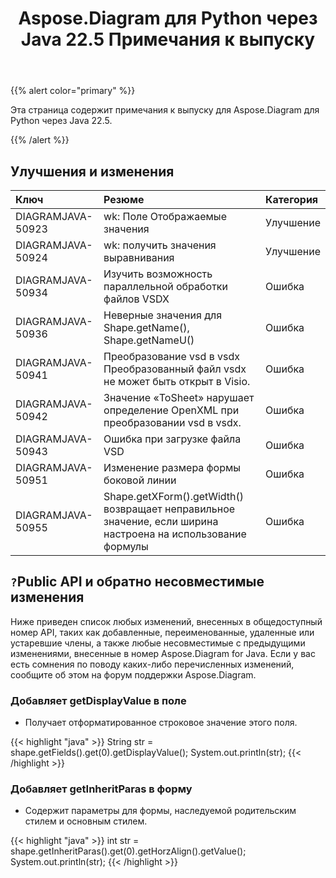 ﻿---
title: Aspose.Diagram для Python через Java 22.5 Примечания к выпуску
type: docs
weight: 23
url: /ru/java/aspose-diagram-for-python-via-java-22-5-release-notes/
---
{{% alert color="primary" %}}

Эта страница содержит примечания к выпуску для Aspose.Diagram для Python через Java 22.5.

{{% /alert %}}
## **Улучшения и изменения**  ##

|**Ключ**|**Резюме**|**Категория**|
|:- |:- |:- |
|DIAGRAMJAVA-50923|wk: Поле Отображаемые значения|Улучшение|
|DIAGRAMJAVA-50924|wk: получить значения выравнивания|Улучшение|
|DIAGRAMJAVA-50934|Изучить возможность параллельной обработки файлов VSDX|Ошибка|
|DIAGRAMJAVA-50936|Неверные значения для Shape.getName(), Shape.getNameU()|Ошибка|
|DIAGRAMJAVA-50941|Преобразование vsd в vsdx Преобразованный файл vsdx не может быть открыт в Visio.|Ошибка|
|DIAGRAMJAVA-50942|Значение «ToSheet» нарушает определение OpenXML при преобразовании vsd в vsdx.|Ошибка|
|DIAGRAMJAVA-50943|Ошибка при загрузке файла VSD|Ошибка|
|DIAGRAMJAVA-50951|Изменение размера формы боковой линии|Ошибка|
|DIAGRAMJAVA-50955|Shape.getXForm().getWidth() возвращает неправильное значение, если ширина настроена на использование формулы|Ошибка|

## `?`**Public API и обратно несовместимые изменения**
Ниже приведен список любых изменений, внесенных в общедоступный номер API, таких как добавленные, переименованные, удаленные или устаревшие члены, а также любые несовместимые с предыдущими изменениями, внесенные в номер Aspose.Diagram for Java. Если у вас есть сомнения по поводу каких-либо перечисленных изменений, сообщите об этом на форум поддержки Aspose.Diagram.

### **Добавляет getDisplayValue в поле**
- Получает отформатированное строковое значение этого поля.

{{< highlight "java" >}}
String str = shape.getFields().get(0).getDisplayValue();
System.out.println(str);
{{< /highlight >}}

### **Добавляет getInheritParas в форму**
- Содержит параметры для формы, наследуемой родительским стилем и основным стилем.

{{< highlight "java" >}}
int str = shape.getInheritParas().get(0).getHorzAlign().getValue();
System.out.println(str);
{{< /highlight >}}
